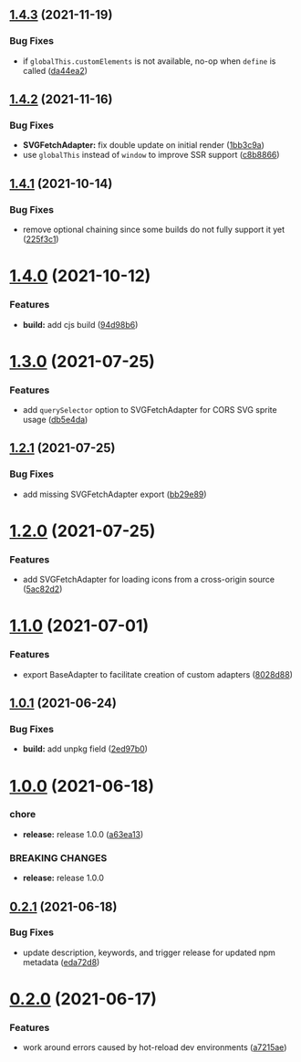 ## [1.4.3](https://github.com/erictooth/smart-icon/compare/v1.4.2...v1.4.3) (2021-11-19)


### Bug Fixes

* if `globalThis.customElements` is not available, no-op when `define` is called ([da44ea2](https://github.com/erictooth/smart-icon/commit/da44ea2a844708fb924d51d703f56df5b0851a12))

## [1.4.2](https://github.com/erictooth/smart-icon/compare/v1.4.1...v1.4.2) (2021-11-16)


### Bug Fixes

* **SVGFetchAdapter:** fix double update on initial render ([1bb3c9a](https://github.com/erictooth/smart-icon/commit/1bb3c9a23bd242795d14b526a46bb48db7d2b00e))
* use `globalThis` instead of `window` to improve SSR support ([c8b8866](https://github.com/erictooth/smart-icon/commit/c8b886636a10cff675db34f1f0c226fc7f0f2f00))

## [1.4.1](https://github.com/erictooth/smart-icon/compare/v1.4.0...v1.4.1) (2021-10-14)


### Bug Fixes

* remove optional chaining since some builds do not fully support it yet ([225f3c1](https://github.com/erictooth/smart-icon/commit/225f3c1e846d99228db15e8cfc3b40f72a07f6af))

# [1.4.0](https://github.com/erictooth/smart-icon/compare/v1.3.0...v1.4.0) (2021-10-12)


### Features

* **build:** add cjs build ([94d98b6](https://github.com/erictooth/smart-icon/commit/94d98b6d1cd5b32d4181167b3dec1da6c8a3fcd6))

# [1.3.0](https://github.com/erictooth/smart-icon/compare/v1.2.1...v1.3.0) (2021-07-25)


### Features

* add `querySelector` option to SVGFetchAdapter for CORS SVG sprite usage ([db5e4da](https://github.com/erictooth/smart-icon/commit/db5e4da59b914f6652415f0ace67dae0a9e89e6e))

## [1.2.1](https://github.com/erictooth/smart-icon/compare/v1.2.0...v1.2.1) (2021-07-25)


### Bug Fixes

* add missing SVGFetchAdapter export ([bb29e89](https://github.com/erictooth/smart-icon/commit/bb29e8928ae686019afec51d068ac6074c0ad10a))

# [1.2.0](https://github.com/erictooth/smart-icon/compare/v1.1.0...v1.2.0) (2021-07-25)


### Features

* add SVGFetchAdapter for loading icons from a cross-origin source ([5ac82d2](https://github.com/erictooth/smart-icon/commit/5ac82d2540020fdfb109a98709a5bffa5a0aa2d2))

# [1.1.0](https://github.com/erictooth/smart-icon/compare/v1.0.1...v1.1.0) (2021-07-01)


### Features

* export BaseAdapter to facilitate creation of custom adapters ([8028d88](https://github.com/erictooth/smart-icon/commit/8028d88937dda9f6cd2f0ef71dd8cc40f4e847a4))

## [1.0.1](https://github.com/erictooth/smart-icon/compare/v1.0.0...v1.0.1) (2021-06-24)


### Bug Fixes

* **build:** add unpkg field ([2ed97b0](https://github.com/erictooth/smart-icon/commit/2ed97b09da23bac12b2ccce0df486b19550b5603))

# [1.0.0](https://github.com/erictooth/smart-icon/compare/v0.2.1...v1.0.0) (2021-06-18)


### chore

* **release:** release 1.0.0 ([a63ea13](https://github.com/erictooth/smart-icon/commit/a63ea1303c49e55703f6ea5f407c59ca3c335c0d))


### BREAKING CHANGES

* **release:** release 1.0.0

## [0.2.1](https://github.com/erictooth/smart-icon/compare/v0.2.0...v0.2.1) (2021-06-18)


### Bug Fixes

* update description, keywords, and trigger release for updated npm metadata ([eda72d8](https://github.com/erictooth/smart-icon/commit/eda72d8e571e7b60fe273806edb3178c3cb4aff8))

# [0.2.0](https://github.com/erictooth/smart-icon/compare/v0.1.0...v0.2.0) (2021-06-17)


### Features

* work around errors caused by hot-reload dev environments ([a7215ae](https://github.com/erictooth/smart-icon/commit/a7215aef2b3a91bde12dc825838ccadae28718dc))
